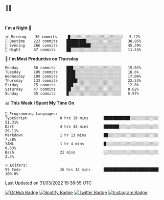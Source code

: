 ### 🤙🍺

<!-- <a href="https://github-readme-stats.vercel.app/api?username=hzak2xx&count_private=true&show_icons=true&theme=dracula">
  <img align="center" src="https://github-readme-stats.vercel.app/api?username=hzak2xx&count_private=true&show_icons=true&theme=dracula" />
</a>
</br> -->
</br>

<!--START_SECTION:waka-->
**I'm a Night 🦉** 

```text
🌞 Morning    30 commits     █░░░░░░░░░░░░░░░░░░░░░░░░   5.12% 
🌆 Daytime    223 commits    █████████░░░░░░░░░░░░░░░░   38.05% 
🌃 Evening    266 commits    ███████████░░░░░░░░░░░░░░   45.39% 
🌙 Night      67 commits     ██░░░░░░░░░░░░░░░░░░░░░░░   11.43%

```
📅 **I'm Most Productive on Thursday** 

```text
Monday       88 commits     ███░░░░░░░░░░░░░░░░░░░░░░   15.02% 
Tuesday      109 commits    ████░░░░░░░░░░░░░░░░░░░░░   18.6% 
Wednesday    100 commits    ████░░░░░░░░░░░░░░░░░░░░░   17.06% 
Thursday     132 commits    █████░░░░░░░░░░░░░░░░░░░░   22.53% 
Friday       75 commits     ███░░░░░░░░░░░░░░░░░░░░░░   12.8% 
Saturday     47 commits     ██░░░░░░░░░░░░░░░░░░░░░░░   8.02% 
Sunday       35 commits     █░░░░░░░░░░░░░░░░░░░░░░░░   5.97%

```


📊 **This Week I Spent My Time On** 

```text
💬 Programming Languages: 
TypeScript               8 hrs 19 mins       ████████████░░░░░░░░░░░░░   51.31% 
Dart                     4 hrs 43 mins       ███████░░░░░░░░░░░░░░░░░░   29.11% 
Markdown                 1 hr 13 mins        ██░░░░░░░░░░░░░░░░░░░░░░░   7.58% 
YAML                     1 hr 4 mins         █░░░░░░░░░░░░░░░░░░░░░░░░   6.63% 
Bash                     22 mins             ░░░░░░░░░░░░░░░░░░░░░░░░░   2.3%

🔥 Editors: 
VS Code                  16 hrs 12 mins      █████████████████████████   100.0%

```


 Last Updated on 31/03/2022 19:36:55 UTC
<!--END_SECTION:waka-->

[![GitHub Badge](https://img.shields.io/badge/GitHub-100000?style=for-the-badge&logo=github&logoColor=white)](https://github.com/hzak2xx)
[![Spotify Badge](https://img.shields.io/badge/Spotify-1ED760?&style=for-the-badge&logo=spotify&logoColor=white)](https://open.spotify.com/user/uf90s6sbbh75a1mt44clkhkvf)
[![Twitter Badge](https://img.shields.io/badge/Twitter-1DA1F2?style=for-the-badge&logo=twitter&logoColor=white)](https://twitter.com/hzak2xx)
[![Instagram Badge](https://img.shields.io/badge/Instagram-E4405F?style=for-the-badge&logo=instagram&logoColor=white)](https://www.instagram.com/hzak2xx/)
